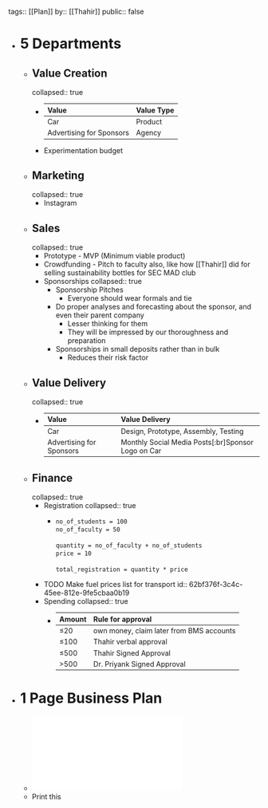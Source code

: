 tags:: [[Plan]] 
by:: [[Thahir]]
public:: false

- # 5 Departments
	- ## Value Creation
	  collapsed:: true
		- |Value|Value Type|
		  |--|--|
		  |Car|Product|
		  |Advertising for Sponsors|Agency|
		- Experimentation budget
	- ## Marketing
	  collapsed:: true
		- Instagram
	- ## Sales
	  collapsed:: true
		- Prototype - MVP (Minimum viable product)
		- Crowdfunding - Pitch to faculty also, like how [[Thahir]] did for selling sustainability bottles for SEC MAD club
		- Sponsorships
		  collapsed:: true
			- Sponsorship Pitches
				- Everyone should wear formals and tie
			- Do proper analyses and forecasting about the sponsor, and even their parent company
				- Lesser thinking for them
				- They will be impressed by our thoroughness and preparation
			- Sponsorships in small deposits rather than in bulk
				- Reduces their risk factor
	- ## Value Delivery
	  collapsed:: true
		- |Value|Value Delivery|
		  |--|--|
		  |Car|Design, Prototype, Assembly, Testing|
		  |Advertising for Sponsors|Monthly Social Media Posts[:br]Sponsor Logo on Car|
	- ## Finance
	  collapsed:: true
		- Registration
		  collapsed:: true
			- ```calc
			  no_of_students = 100
			  no_of_faculty = 50
			  
			  quantity = no_of_faculty + no_of_students
			  price = 10
			  
			  total_registration = quantity * price
			  ```
		- TODO Make fuel prices list for transport
		  id:: 62bf376f-3c4c-45ee-812e-9fe5cbaa0b19
		- Spending
		  collapsed:: true
			- |Amount|Rule for approval|
			  |--|--|
			  |≤20|own money, claim later from BMS accounts|
			  |≤100|Thahir verbal approval|
			  |≤500|Thahir Signed Approval|
			  |>500|Dr. Priyank Signed Approval|
- # 1 Page Business Plan
	- ![business-plan.pdf](../assets/business-plan_1655752050975_0.pdf)
	- Print this
